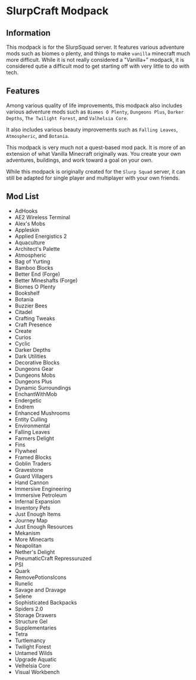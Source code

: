 # __SlurpCraft Modpack__

## Information
This modpack is for the SlurpSquad server. It features various adventure mods such as biomes o plenty, and things to make `vanilla` minecraft much more difficult. While it is not really considered a "Vanilla+" modpack, it is considered qutie a difficult mod to get starting off with very little to do with tech.

## Features
Among various quality of life improvements, this modpack also includes various adventure mods such as `Biomes O Plenty`, `Dungeons Plus`, `Darker Depths`, `The Twilight Forest`, and `Valhelsia Core`. 

It also includes various beauty improvements such as `Falling Leaves`, `Atmospheric`, and `Botania`.

This modpack is very much not a quest-based mod pack. It is more of an extension of what Vanilla Minecraft originally was. You create your own adventures, buildings, and work toward a goal on your own.

While this modpack is originally created for the `Slurp Squad` server, it can still be adapted for single player and multiplayer with your own friends.

## Mod List
- AdHooks
- AE2 Wireless Terminal
- Alex's Mobs
- Appleskin
- Applied Energistics 2
- Aquaculture
- Architect's Palette
- Atmospheric
- Bag of Yurting
- Bamboo Blocks
- Better End (Forge)
- Better Mineshafts (Forge)
- Biomes O Plenty
- Bookshelf
- Botania
- Buzzier Bees
- Citadel
- Crafting Tweaks
- Craft Presence
- Create
- Curios
- Cyclic
- Darker Depths
- Dark Utilities
- Decorative Blocks
- Dungeons Gear
- Dungeons Mobs
- Dungeons Plus
- Dynamic Surroundings
- EnchantWithMob
- Endergetic
- Endrem
- Enhanced Mushrooms
- Entity Culling
- Environmental
- Falling Leaves
- Farmers Delight
- Fins
- Flywheel
- Framed Blocks
- Goblin Traders
- Gravestone
- Guard Villagers
- Hand Cannon
- Immersive Engineering
- Immersive Petroleum
- Infernal Expansion
- Inventory Pets
- Just Enough Items
- Journey Map
- Just Enough Resources
- Mekanism
- More Minecarts
- Neapolitan
- Nether's Delight
- PneumaticCraft Repressuruzed
- PSI
- Quark
- RemovePotionsIcons
- Runelic
- Savage and Dravage
- Selene
- Sophisticated Backpacks
- Spiders 2.0
- Storage Drawers
- Structure Gel
- Supplementaries
- Tetra
- Turtlemancy
- Twilight Forest
- Untamed Wilds
- Upgrade Aquatic
- Velhelsia Core
- Visual Workbench